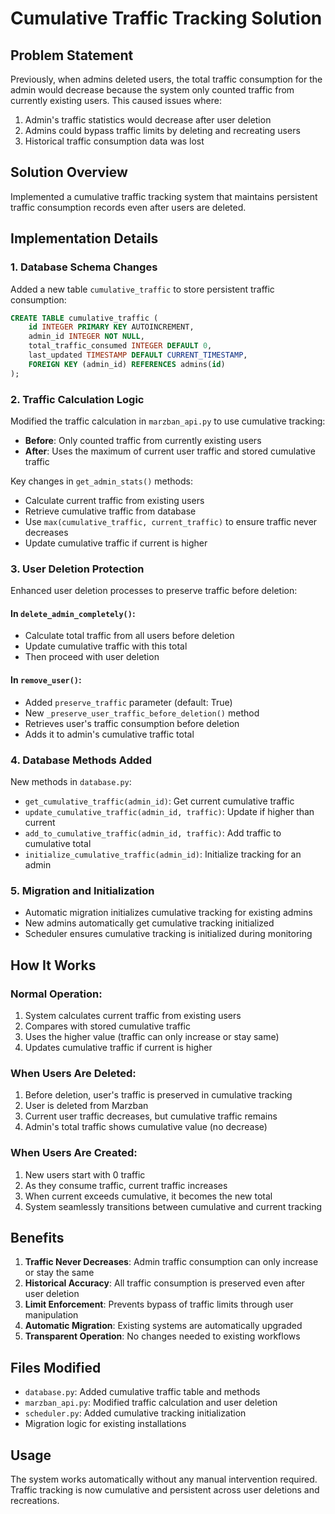 # Cumulative Traffic Tracking Solution

## Problem Statement

Previously, when admins deleted users, the total traffic consumption for the admin would decrease because the system only counted traffic from currently existing users. This caused issues where:

1. Admin's traffic statistics would decrease after user deletion
2. Admins could bypass traffic limits by deleting and recreating users
3. Historical traffic consumption data was lost

## Solution Overview

Implemented a cumulative traffic tracking system that maintains persistent traffic consumption records even after users are deleted.

## Implementation Details

### 1. Database Schema Changes

Added a new table `cumulative_traffic` to store persistent traffic consumption:

```sql
CREATE TABLE cumulative_traffic (
    id INTEGER PRIMARY KEY AUTOINCREMENT,
    admin_id INTEGER NOT NULL,
    total_traffic_consumed INTEGER DEFAULT 0,
    last_updated TIMESTAMP DEFAULT CURRENT_TIMESTAMP,
    FOREIGN KEY (admin_id) REFERENCES admins(id)
);
```

### 2. Traffic Calculation Logic

Modified the traffic calculation in `marzban_api.py` to use cumulative tracking:

- **Before**: Only counted traffic from currently existing users
- **After**: Uses the maximum of current user traffic and stored cumulative traffic

Key changes in `get_admin_stats()` methods:
- Calculate current traffic from existing users
- Retrieve cumulative traffic from database
- Use `max(cumulative_traffic, current_traffic)` to ensure traffic never decreases
- Update cumulative traffic if current is higher

### 3. User Deletion Protection

Enhanced user deletion processes to preserve traffic before deletion:

#### In `delete_admin_completely()`:
- Calculate total traffic from all users before deletion
- Update cumulative traffic with this total
- Then proceed with user deletion

#### In `remove_user()`:
- Added `preserve_traffic` parameter (default: True)
- New `_preserve_user_traffic_before_deletion()` method
- Retrieves user's traffic consumption before deletion
- Adds it to admin's cumulative traffic total

### 4. Database Methods Added

New methods in `database.py`:

- `get_cumulative_traffic(admin_id)`: Get current cumulative traffic
- `update_cumulative_traffic(admin_id, traffic)`: Update if higher than current
- `add_to_cumulative_traffic(admin_id, traffic)`: Add traffic to cumulative total
- `initialize_cumulative_traffic(admin_id)`: Initialize tracking for an admin

### 5. Migration and Initialization

- Automatic migration initializes cumulative tracking for existing admins
- New admins automatically get cumulative tracking initialized
- Scheduler ensures cumulative tracking is initialized during monitoring

## How It Works

### Normal Operation:
1. System calculates current traffic from existing users
2. Compares with stored cumulative traffic
3. Uses the higher value (traffic can only increase or stay same)
4. Updates cumulative traffic if current is higher

### When Users Are Deleted:
1. Before deletion, user's traffic is preserved in cumulative tracking
2. User is deleted from Marzban
3. Current user traffic decreases, but cumulative traffic remains
4. Admin's total traffic shows cumulative value (no decrease)

### When Users Are Created:
1. New users start with 0 traffic
2. As they consume traffic, current traffic increases
3. When current exceeds cumulative, it becomes the new total
4. System seamlessly transitions between cumulative and current tracking

## Benefits

1. **Traffic Never Decreases**: Admin traffic consumption can only increase or stay the same
2. **Historical Accuracy**: All traffic consumption is preserved even after user deletion
3. **Limit Enforcement**: Prevents bypass of traffic limits through user manipulation
4. **Automatic Migration**: Existing systems are automatically upgraded
5. **Transparent Operation**: No changes needed to existing workflows

## Files Modified

- `database.py`: Added cumulative traffic table and methods
- `marzban_api.py`: Modified traffic calculation and user deletion
- `scheduler.py`: Added cumulative tracking initialization
- Migration logic for existing installations

## Usage

The system works automatically without any manual intervention required. Traffic tracking is now cumulative and persistent across user deletions and recreations.